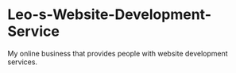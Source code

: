 # Leo-s-Website-Development-Service
My online business that provides people with website development services.
